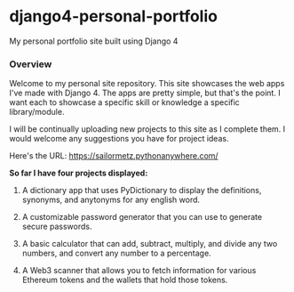 # django4-personal-portfolio
My personal portfolio site built using Django 4

### Overview
Welcome to my personal site repository. This site showcases the web apps I've made with Django 4. The apps are pretty simple, but that's the point. I want each to showcase a specific skill or knowledge a specific library/module.

I will be continually uploading new projects to this site as I complete them. I would welcome any suggestions you have for project ideas.

Here's the URL: https://sailormetz.pythonanywhere.com/

**So far I have four projects displayed:**

1. A dictionary app that uses PyDictionary to display the definitions, synonyms, and anytonyms for any english word.

2. A customizable password generator that you can use to generate secure passwords.

3. A basic calculator that can add, subtract, multiply, and divide any two numbers, and convert any number to a percentage.

4. A Web3 scanner that allows you to fetch information for various Ethereum tokens and the wallets that hold those tokens.
